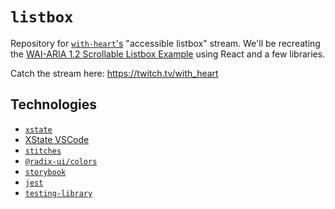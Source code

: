 # `listbox`

Repository for [`with-heart`'s](https://github.com/with-heart) "accessible
listbox" stream. We'll be recreating the
[WAI-ARIA 1.2 Scrollable Listbox Example](https://www.w3.org/TR/wai-aria-practices-1.2/examples/listbox/listbox-scrollable.html)
using React and a few libraries.

Catch the stream here: https://twitch.tv/with_heart

## Technologies

- [`xstate`](https://github.com/statelyai/xstate)
- [XState VSCode](https://marketplace.visualstudio.com/items?itemName=statelyai.stately-vscode)
- [`stitches`](https://stitches.dev/)
- [`@radix-ui/colors`](https://www.radix-ui.com/colors)
- [`storybook`](https://storybook.js.org/)
- [`jest`](https://jestjs.io/)
- [`testing-library`](https://testing-library.com/)
